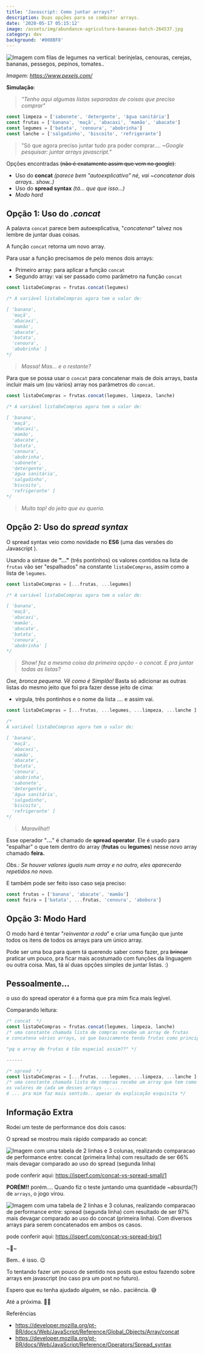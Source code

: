 ```yaml
---
title: 'Javascript: Como juntar arrays?'
description: Duas opções para se combinar arrays.
date: '2020-05-17 05:15:12'
image: /assets/img/abundance-agriculture-bananas-batch-264537.jpg
category: dev
background: '#008BF8'
---
```

![Imagem com filas de legumes na vertical: berinjelas, cenouras, cerejas, bananas, pessegos, pepinos, tomates..](/assets/img/abundance-agriculture-bananas-batch-264537.jpg "Imagem: https://www.pexels.com/")

*Imagem:* [](https://www.pexels.com/)*<https://www.pexels.com/>*

**Simulação**:

> *"Tenho aqui algumas listas separadas de coisas que preciso comprar"*

```jsx
const limpeza = ['sabonete', 'detergente', 'água sanitária']
const frutas = ['banana', 'maçã', 'abacaxi', 'mamão', 'abacate']
const legumes = ['batata', 'cenoura', 'abobrinha']
const lanche = ['salgadinho', 'biscoito', 'refrigerante']
```

> "Só que agora preciso juntar tudo pra poder comprar.... *~Google pesquisar: juntar arrays javascript."*

Opções encontradas ~~(não é exatamente assim que vem no google)~~:

* Uso do **concat** *(parece bem "autoexplicativo" né, vai ~concatenar dois arrays.. show..)*
* Uso do **spread syntax** *(tá... que que isso...)*
* *Modo hard*

## Opção 1: Uso do *.concat*

A palavra `concat` parece bem autoexplicativa, "*concatenar*" talvez nos lembre de juntar duas coisas.

A função `concat` retorna um novo array.

Para usar a função precisamos de pelo menos dois arrays:

* Primeiro array: para aplicar a função `concat`
* Segundo array: vai ser passado como parâmetro na função `concat`

```jsx
const listaDeCompras = frutas.concat(legumes)

/* A variável listaDeCompras agora tem o valor de:

[ 'banana',
  'maçã',
  'abacaxi',
  'mamão',
  'abacate',
  'batata',
  'cenoura',
  'abobrinha' ]
*/
```

> *Massa! Mas... e o restante?*

Para que se possa usar o `concat` para concatenar mais de dois arrays, basta incluir mais um (ou vários) array nos parâmetros do `concat`.

```jsx
const listaDeCompras = frutas.concat(legumes, limpeza, lanche)

/* A variável listaDeCompras agora tem o valor de:

[ 'banana',
  'maçã',
  'abacaxi',
  'mamão',
  'abacate',
  'batata',
  'cenoura',
  'abobrinha',
  'sabonete',
  'detergente',
  'água sanitária',
  'salgadinho',
  'biscoito',
  'refrigerante' ]
*/
```

> *Muito top! do jeito que eu queria.*

## Opção 2: Uso do *spread syntax*

O spread syntax veio como novidade no **ES6** (uma das versões do Javascript ).

Usando a sintaxe de **"..."** (três pontinhos) os valores contidos na lista de `frutas` vão ser "espalhados" na constante `listaDeCompras`, assim como a lista de `legumes`.

```jsx
const listaDeCompras = [...frutas, ...legumes]

/* A variável listaDeCompras agora tem o valor de:

[ 'banana',
  'maçã',
  'abacaxi',
  'mamão',
  'abacate',
  'batata',
  'cenoura',
  'abobrinha' ]
*/
```

> *Show! fez a mesma coisa da primeira opção - o concat. E pra juntar todas as listas?*

*Oxe, bronca pequena. Vê como é Simplão!* Basta só adicionar as outras listas do mesmo jeito que foi pra fazer desse jeito de cima:

* virgula, três pontinhos e o nome da lista .... e assim vai.

```jsx
const listaDeCompras = [...frutas, ...legumes, ...limpeza, ...lanche ]

/*
A variável listaDeCompras agora tem o valor de:

[ 'banana',
  'maçã',
  'abacaxi',
  'mamão',
  'abacate',
  'batata',
  'cenoura',
  'abobrinha',
  'sabonete',
  'detergente',
  'água sanitária',
  'salgadinho',
  'biscoito',
  'refrigerante' ]
*/
```

> *Maravilha!!*

Esse operador "**...**" é chamado de **spread operator**. Ele é usado para "espalhar" o que tem dentro do array (**frutas** ou **legumes**) nesse novo array chamado **feira.**

*Obs.: Se houver valores iguais num array e no outro, eles aparecerão repetidos no novo.*

E também pode ser feito isso caso seja preciso:

```jsx
const frutas = ['banana', 'abacate', 'mamão']
const feira = ['batata', ...frutas, 'cenoura', 'abobora']
```

## Opção 3: Modo Hard

O modo hard é tentar "*reinventar a roda*" e criar uma função que junte todos os itens de todos os arrays para um único array.

Pode ser uma boa para quem tá querendo saber como fazer, pra ~~brincar~~ praticar um pouco, pra ficar mais acostumado com funções da linguagem ou outra coisa. Mas, tá aí duas opções simples de juntar listas. :)

## Pessoalmente...

o uso do spread operator é a forma que pra mim fica mais legível.

Comparando leitura:

```jsx
/* concat  */
const listaDeCompras = frutas.concat(legumes, limpeza, lanche)
/* uma constante chamada lista de compras recebe um array de frutas 
e concatena vários arrays, só que basicamente tendo frutas como principal (???) 

"pq o array de frutas é tão especial assim??" */

------

/* spread  */
const listaDeCompras = [...frutas, ...legumes, ...limpeza, ...lanche ]
/* uma constante chamada lista de compras recebe um array que tem como valores
os valores de cada um desses arrays ....... 
é ... pra mim faz mais sentido.. apesar da explicação esquisita */
```

## Informação Extra

Rodei um teste de performance dos dois casos:

O spread se mostrou mais rápido comparado ao concat:

![Imagem com uma tabela de 2 linhas e 3 colunas, realizando comparacao de performance entre: concat (primeira linha) com resultado de ser 66% mais devagar comparado ao uso do spread (segunda linha)](/assets/img/jsperf1.png)

pode conferir aqui: [](https://jsperf.com/concat-vs-spread-small/1)<https://jsperf.com/concat-vs-spread-small/1>

**PORÉM!!** porém.... Quando fiz o teste juntando uma quantidade ~absurda(?) de `arrays`, o jogo virou.

![Imagem com uma tabela de 2 linhas e 3 colunas, realizando comparacao de performance entre: spread (segunda linha) com resultado de ser 97% mais devagar comparado ao uso do concat (primeira linha). Com diversos arrays para serem concatenados em ambos os casos.](/assets/img/jsperf2.png)

pode conferir aqui: [](https://jsperf.com/concat-vs-spread-big/1)<https://jsperf.com/concat-vs-spread-big/1>

\~🌟\~

Bem.. é isso. 😉

To tentando fazer um pouco de sentido nos posts que estou fazendo sobre arrays em javascript (no caso pra um post no futuro).

Espero que eu tenha ajudado alguém, se não.. paciência. 😅

Até a próxima. 🤙🏽

Referências

* [](https://developer.mozilla.org/pt-BR/docs/Web/JavaScript/Reference/Global_Objects/Array/concat)<https://developer.mozilla.org/pt-BR/docs/Web/JavaScript/Reference/Global_Objects/Array/concat>
* [](https://developer.mozilla.org/pt-BR/docs/Web/JavaScript/Reference/Operators/Spread_syntax)<https://developer.mozilla.org/pt-BR/docs/Web/JavaScript/Reference/Operators/Spread_syntax>
